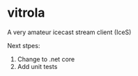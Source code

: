 # vitrola
A very amateur icecast stream client (IceS)

Next stpes: 
1) Change to .net core
2) Add unit tests
